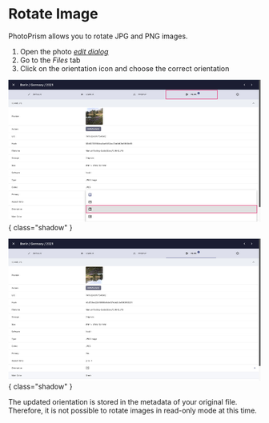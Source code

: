 # Rotate Image #

PhotoPrism allows you to rotate JPG and PNG images.

1. Open the photo [*edit dialog*](edit.md)
2. Go to the *Files* tab
3. Click on the orientation icon and choose the correct orientation

![Screenshot](img/rotate-1.jpg){ class="shadow" }

![Screenshot](img/rotate-2.jpg){ class="shadow" }

The updated orientation is stored in the metadata of your original file. Therefore, it is not possible to rotate images in read-only mode at this time.